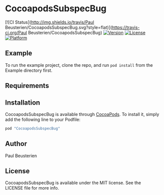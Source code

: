 # CocoapodsSubspecBug

[![CI Status](http://img.shields.io/travis/Paul Beusterien/CocoapodsSubspecBug.svg?style=flat)](https://travis-ci.org/Paul Beusterien/CocoapodsSubspecBug)
[![Version](https://img.shields.io/cocoapods/v/CocoapodsSubspecBug.svg?style=flat)](http://cocoapods.org/pods/CocoapodsSubspecBug)
[![License](https://img.shields.io/cocoapods/l/CocoapodsSubspecBug.svg?style=flat)](http://cocoapods.org/pods/CocoapodsSubspecBug)
[![Platform](https://img.shields.io/cocoapods/p/CocoapodsSubspecBug.svg?style=flat)](http://cocoapods.org/pods/CocoapodsSubspecBug)

## Example

To run the example project, clone the repo, and run `pod install` from the Example directory first.

## Requirements

## Installation

CocoapodsSubspecBug is available through [CocoaPods](http://cocoapods.org). To install
it, simply add the following line to your Podfile:

```ruby
pod "CocoapodsSubspecBug"
```

## Author

Paul Beusterien

## License

CocoapodsSubspecBug is available under the MIT license. See the LICENSE file for more info.
